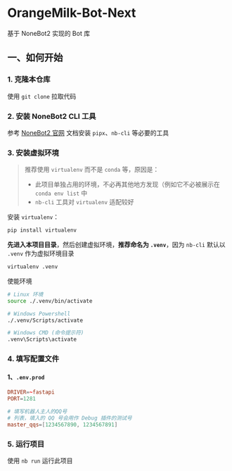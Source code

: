 # OrangeMilk-Bot-Next

基于 NoneBot2 实现的 Bot 库

## 一、如何开始

### 1. 克隆本仓库
使用 `git clone` 拉取代码

### 2. 安装 NoneBot2 CLI 工具
参考 [NoneBot2 官网](https://nonebot.dev/) 文档安装 `pipx`、`nb-cli` 等必要的工具

### 3. 安装虚拟环境
> 推荐使用 `virtualenv` 而不是 `conda` 等，原因是：
> - 此项目单独占用的环境，不必再其他地方发现（例如它不必被展示在 `conda env list` 中
> - `nb-cli` 工具对 `virtualenv` 适配较好

安装 `virtualenv`：
```bash
pip install virtualenv
```

**先进入本项目目录**，然后创建虚拟环境，**推荐命名为 `.venv`**，因为 `nb-cli` 默认以 `.venv` 作为虚拟环境目录
```bash
virtualenv .venv
```

使能环境
```bash
# Linux 环境
source ./.venv/bin/activate

# Windows Powershell
./.venv/Scripts/activate

# Windows CMD (命令提示符)
.venv\Scripts\activate
```

### 4. 填写配置文件

####  1、`.env.prod`

```toml
DRIVER=~fastapi
PORT=1281

# 填写机器人主人的QQ号
# 列表，填入的 QQ 号会用作 Debug 插件的测试号
master_qqs=[1234567890, 1234567891]
```

### 5. 运行项目
使用 `nb run` 运行此项目
